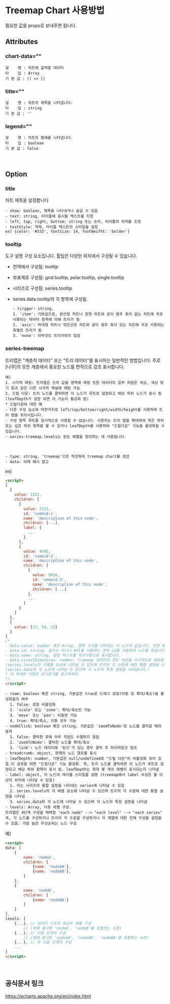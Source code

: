 # Treemap Chart 사용방법

필요한 값을 props로 보내주면 됩니다.
  
## Attributes

### chart-data=""
    설    명 : 차트에 출력할 데이터
    타    입 : Array
    기 본 값 : () => []

### title=""
    설    명 : 차트의 제목을 나타냅니다.
    타    입 : string
    기 본 값 : ''

### legend=""
    설    명 : 차트의 범례를 나타냅니다.
    타    입 : boolean
    기 본 값 : false

<br>

## Option

### title
  차트 제목을 설정합니다

    - show: boolean, 제목을 나타내거나 숨길 수 있음
    - text: string, 타이틀에 표시될 텍스트를 지정
    - left, top, right, bottom: string 또는 숫자, 타이틀의 위치를 조정
    - textStyle: 객체, 타이틀 텍스트의 스타일을 설정
    ex) {color: '#333', fontSize: 14, fontWeifht: 'bolder'}

### tooltip
도구 설명 구성 요소입니다. 툴팁은 다양한 위치에서 구성될 수 있습니다.

- 전역에서 구성됨: tooltip
- 좌표계로 구성됨: grid.tooltip, polar.tooltip, single.tooltip
- 시리즈로 구성됨: series.tooltip
- series.data.tooltip의 각 항목에 구성됨.

      - tirgger: string,
      1. 'item': 기본값으로, 분산형 차트나 원형 차트와 같이 범주 축이 없는 차트에 주로 사용되는 데이터 항목에 의해 트리거 됨
      2. 'axis': 막대형 차트나 꺾은선형 차트와 같이 범주 축이 있는 차트에 주로 사용되는 축별로 트리거 됨
      3. 'none': 아무것도 트리거하지 않음

### series-treemap
트리맵은 "계층적 데이터" 또는 "트리 데이터"를 표시하는 일반적인 방법입니다. 주로 [나무]의 모든 계층에서 중요한 노드를 면적으로 강조 표시합니다.

    예) 
    1. 시각적 매핑: 트리맵은 숫자 값을 영역에 매핑 또한 데이터의 일부 차원은 색상, 색상 밝기 등과 같은 다른 시각적 채널에 매핑 가능
    2. 드릴 다운: 트리 노드를 클릭하면 이 노드가 루트로 설정되고 해당 하위 노드가 표시 됨 (leafDepth가 설정 되면 이 기능이 횔성화 됨)
    * 드릴다운에 대한 예
    - 다른 구성 요소와 마찬가지로 left/top/bottom/right/width/height를 사용하여 트리 맵을 위치시킵니다.
    - 구성 항목 루트를 일시적으로 사용할 수 없습니다. 사용자는 트리 맵을 확대하여 작은 하위 또는 깊은 하위 항목을 볼 수 있거나 leafDepth를 사용하여 "드릴다운" 기능을 활성화할 수 있습니다.
    - series-treemap.levels는 모든 레벨을 정의하는 데 사용됩니다.

<br>

    - type: string, 'treemap'으로 작성하여 treemap chart를 생성
    - data: 아래 예시 참고
ex) 
```html
<script>
[
  {
    value: 1212,
    children: [
      {
        value: 2323,
        id: 'someid-1',
        name: 'description of this node',
        children: [...],
        label: {
          ...
        }
      },
      {
        value: 4545,
        id: 'someid-2',
        name: 'description of this node',
        children: [
          {
            value: 5656,
            id: 'someid-3',
            name: 'description of this node',
            children: [...]
          },
          ...
        ]
      }
    ]
  },
  {
    value: [23, 59, 12]
  }
]
/* 
- data.value: number 혹은 Array, 영역 크기를 나타내는 이 노드의 값입니다. 또한 배열의 첫 번째 항목이 영역 크기를 나타내는 [2323, 43, 55]와 같은 배열일 수도 있습니다. 배열의 다른 항목은 추가 시각적 매핑에 사용될 수 있습니다.
- data.id: string, 필수는 아니나 API를 사용하는 경우 id를 사용하여 노드를 찾습니다.
- data.name: string, 설명 텍스트를 직사각형으로 표시합니다.
- data.visualDimension: number, treemap 데이터의 모든 차원을 시각적으로 매핑할 수 있습니다. series.data의 값은 배열일 수 있고 배열의 각 항목은 "차원"을 나타냅니다. visualDimension 시각적 매핑이 수해오딜 차원을 지정합니다.
(series.levels의 각배열 요소에 나타날 수 있으며 트리의 각 수준에 대한 통합 설정을 나타냅니다.)
(series.data의 각 노드에 나타날 수 있으며 각 노드의 특정 설멍을 나타냅니다.)
* 더 자세한 사항은 공식문서를 참고하세요.
*/
</script>
```
    - roam: boolean 혹은 string, 기본값은 true로 드래그 로밍(이동 및 확대/축소)을 활성화할지 여부
      1. false: 로밍 비활성화
      2. 'scale' 또는 'zoom': 확대/축소만 가능
      3. 'move' 또는 'pan': 이동만 가능
      4. true: 확대/축소, 이동 모두 가능
    - nodeClick: boolean 혹은 string, 기본값은 'zoomToNode'로 노드를 클리갈 때의 동작
      1. false: 클릭한 후에 아무 작업도 수행하지 않음
      2. 'zoomToNode': 클릭한 노드를 확대/축소
      3. 'link': 노드 데이터에 '링크'가 있는 경우 클릭 후 하이퍼링크 점프 
    - breadcrumb: object, 현재의 노드 경로를 표시
    - leafDepth: number, 기본값은 null/undefined로 "드릴 다운"이 비활성화 되어 있음.이 설정을 하면 "드릴다운" 기능 활성화. 즉, 트리 노드를 클릭하면 이 노드가 루트로 설정되고 해당 하위 항목이 표시 됨. leafDepth는 최대 몇 개의 레벨이 표시되는지 나타냄
    - label: object, 각 노드의 레이블 스타일을 설명 (treemap에서 label 속성은 둘 이상의 위치에 나타날 수 있음)
      1. 이는 시리즈의 통합 설정을 나타내는 series에 나타날 수 있음
      2. series.levels의 각 배열 요소에 나타날 수 있으며 트리의 각 수준에 대한 통합 설정을 나타냄
      3. series.data의 각 노드에 나타날 수 있으며 각 노드의 특정 설정을 나타냄
    - levels: Array, 다중 레벨 구성. 
    트리맵은 4단계 구성을 채택함 "each node" --> "each level" --> "each series"
    즉, 각 노드를 구성하거나 트리의 각 수준을 구성하거나 각 계열에 대한 전체 구성을 설정할 수 있음. 가장 높은 우선순위는 노드 구성
예)
```html
<script>
data: [
    {
        name: 'nodeA',
        children: [
            {name: 'nodeAA'},
            {name: 'nodeAB'},
        ]
    },
    {
        name: 'nodeB',
        children: [
            {name: 'nodeBA'}
        ]
    }
],
levels: [
    {...}, // 데이터 구조의 최상위 레벨 구성
        // (위에 표시된 'nodeA', 'nodeB'를 포함하는 수준)
    {...}, // 다음 단계의 구성
        // (위에 표시된 'nodeAA', 'nodeAB', 'nodeBA'를 포함하는 수준)
    {...}, // 또 다음 단계의 구성
    ...
]
</script>
```


<br>

## 공식문서 링크
  https://echarts.apache.org/en/index.html